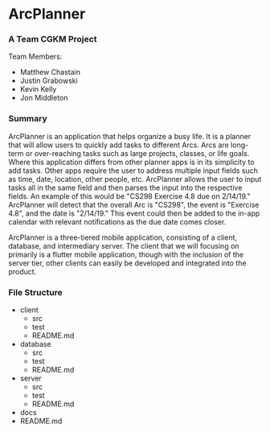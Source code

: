 # ArcPlanner
### A Team CGKM Project

Team Members:
- Matthew Chastain
- Justin Grabowski
- Kevin Kelly
- Jon Middleton


### Summary
ArcPlanner is an application that helps organize a busy life. It is a planner that will allow users to quickly add tasks to different Arcs. Arcs are long-term or over-reaching tasks such as large projects, classes, or life goals. Where this application differs from other planner apps is in its simplicity to add tasks. Other apps require the user to address multiple input fields such as time, date, location, other people, etc. ArcPlanner allows the user to input tasks all in the same field and then parses the input into the respective fields. An example of this would be "CS298 Exercise 4.8 due on 2/14/19." ArcPlanner will detect that the overall Arc is "CS298", the event is "Exercise 4.8", and the date is "2/14/19." This event could then be added to the in-app calendar with relevant notifications as the due date comes closer.

ArcPlanner is a three-tiered mobile application, consisting of a client, database, and intermediary server. The client that we will focusing on primarily is a flutter mobile application, though with the inclusion of the server tier, other clients can easily be developed and integrated into the product. 


### File Structure
* client
  * src
  * test
  * README.md
* database
  * src
  * test  
  * README.md
* server
  * src
  * test
  * README.md
* docs
* README.md
